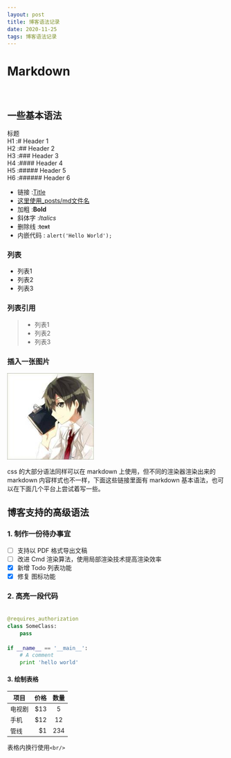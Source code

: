 ```yaml
---
layout: post
title: 博客语法记录
date: 2020-11-25 
tags: 博客语法记录
---
```


# Markdown 
　　
## 一些基本语法

标题            
H1 :# Header 1            
H2 :## Header 2           
H3 :### Header 3           
H4 :#### Header 4           
H5 :##### Header 5            
H6 :###### Header 6      
* 链接 :[Title](URL)        
* <a href="/2020/11/攻防世界Reverse1/"> 这里使用_posts/md文件名 </a>
* 加粗 :**Bold**        
* 斜体字 :*Italics*         
* 删除线 :~~text~~          
* 内嵌代码 : `alert('Hello World');`        

### 列表

* 列表1
* 列表2
* 列表3

### 列表引用

>* 列表1
>* 列表2
>* 列表3

### 插入一张图片

![](/images/avatar.jpg)

css 的大部分语法同样可以在 markdown 上使用，但不同的渲染器渲染出来的 markdown 内容样式也不一样，下面这些链接里面有 markdown 基本语法，也可以在下面几个平台上尝试着写一些。

## 博客支持的高级语法

### 1. 制作一份待办事宜 

- [ ] 支持以 PDF 格式导出文稿
- [ ] 改进 Cmd 渲染算法，使用局部渲染技术提高渲染效率
- [x] 新增 Todo 列表功能
- [x] 修复 图标功能

### 2. 高亮一段代码

```python

@requires_authorization
class SomeClass:
    pass

if __name__ == '__main__':
    # A comment
    print 'hello world'

```

#### 3. 绘制表格

| 项目 | 价格 | 数量 |
| ---- | ---: | :---: |
| 电视剧 | \$13 | 5 |
| 手机 | \$12 | 12 |
| 管线 | \$1 | 234 |

表格内换行使用`<br/>`